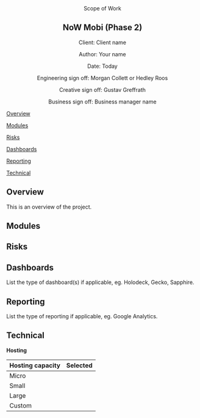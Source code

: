 <center>
Scope of Work

## NoW Mobi (Phase 2)

Client: Client name

Author: Your name

Date: Today

Engineering sign off: Morgan Collett or Hedley Roos

Creative sign off: Gustav Greffrath

Business sign off: Business manager name
</center>

[Overview](#overview)

[Modules](#modules)

[Risks](#risks)

[Dashboards](#dashboards)

[Reporting](#reporting)

[Technical](#technical)

## Overview

This is an overview of the project.

<!--- modules - do not remove or alter this line -->

<a name="modules"></a>

## Modules

<a name="risks"></a>

## Risks

<a name="dashboards"></a>

## Dashboards

List the type of dashboard(s) if applicable, eg. Holodeck, Gecko, Sapphire.

<a name="reporting"></a>

## Reporting

List the type of reporting if applicable, eg. Google Analytics.

## Technical

<a name="technical"></a>

**Hosting**

| Hosting capacity | Selected |
| ---------------- | -------- |
| Micro            |          |
| Small            |          |
| Large            |          |
| Custom           |          |
